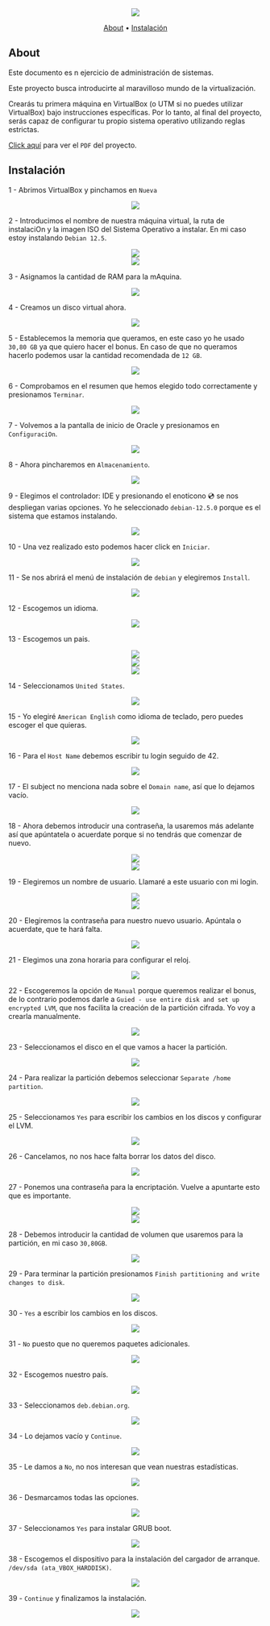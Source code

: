 <div align="center">
  <img src="../../../.assets/born2beroot.png">
  <p align="center">
	  <a href="#about">About</a> •
    <a href="#instalación">Instalación</a>
  </p>
</div>

## About

Este documento es n ejercicio de administración de sistemas.

Este proyecto busca introducirte al maravilloso mundo de la virtualización.

Crearás tu primera máquina en VirtualBox (o UTM si no puedes utilizar VirtualBox) bajo instrucciones específicas. Por lo tanto, al final del proyecto, serás capaz de configurar tu propio sistema operativo utilizando reglas estrictas.

[Click aquí](./es.subject.pdf) para ver el `PDF` del proyecto.

  ## Instalación

  1 - Abrimos VirtualBox y pinchamos en `Nueva`
  
  <div align="center"><img src="./imgs/1.png"></div>

  2 - Introducimos el nombre de nuestra máquina virtual, la ruta de instalaciOn y la imagen ISO del Sistema Operativo a instalar. En mi caso estoy instalando `Debian 12.5`.
  
  <div align="center"><img src="./imgs/2.png"></div>
  <div align="center"><img src="./imgs/3.png"></div>

  3 - Asignamos la cantidad de RAM para la mAquina.
  
  <div align="center"><img src="./imgs/4.png"></div>

  4 - Creamos un disco virtual ahora.
  
  <div align="center"><img src="./imgs/5.png"></div>
  
  5 - Establecemos la memoria que queramos, en este caso yo he usado `30,80 GB` ya que quiero hacer el bonus. En caso de que no queramos hacerlo podemos usar la cantidad recomendada de `12 GB`.
  
  <div align="center"><img src="./imgs/6.png"></div>

  6 - Comprobamos en el resumen que hemos elegido todo correctamente y presionamos `Terminar`.
  
  <div align="center"><img src="./imgs/7.png"></div>

  7 - Volvemos a la pantalla de inicio de Oracle y presionamos en `ConfiguraciOn`.
  
  <div align="center"><img src="./imgs/8.png"></div>
  
  8 - Ahora pincharemos en `Almacenamiento`.
  
  <div align="center"><img src="./imgs/9.png"></div>

  9 - Elegimos el controlador: IDE y presionando el enoticono 💿 se nos despliegan varias opciones. Yo he seleccionado `debian-12.5.0` porque es el sistema que estamos instalando.
  
  <div align="center"><img src="./imgs/10.png"></div>

  10 - Una vez realizado esto podemos hacer click en `Iniciar`.
  
  <div align="center"><img src="./imgs/11.png"></div>

  11 - Se nos abrirá el menú de instalación de `debian` y elegiremos `Install`.
  
  <div align="center"><img src="./imgs/12.png"></div>

  12 - Escogemos un idioma.
  
  <div align="center"><img src="./imgs/13.png"></div>

  13 - Escogemos un pais.
  
  <div align="center"><img src="./imgs/14.png"></div>
  <div align="center"><img src="./imgs/15.png"></div>
  <div align="center"><img src="./imgs/16.png"></div>

  14 - Seleccionamos `United States`.
  
  <div align="center"><img src="./imgs/17.png"></div>

  15 - Yo elegiré `American English` como idioma de teclado, pero puedes escoger el que quieras.
  
  <div align="center"><img src="./imgs/18.png"></div>

  16 - Para el `Host Name` debemos escribir tu login seguido de 42.

  <div align="center"><img src="./imgs/20.png"></div>

  17 - El subject no menciona nada sobre el `Domain name`, así que lo dejamos vacío.
  
  <div align="center"><img src="./imgs/21.png"></div>

  18 - Ahora debemos introducir una contraseña, la usaremos más adelante así que apúntatela o acuerdate porque si no tendrás que comenzar de nuevo.
    
  <div align="center"><img src="./imgs/22.png"></div>

  <div align="center"><img src="./imgs/23.png"></div>

  19 - Elegiremos un nombre de usuario. Llamaré a este usuario con mi login.
    
  <div align="center"><img src="./imgs/24.png"></div>
  <div align="center"><img src="./imgs/25.png"></div>
  
  20 - Elegiremos la contraseña para nuestro nuevo usuario. Apúntala o acuerdate, que te hará falta.
  
  <div align="center"><img src="./imgs/26.png"></div>

  21 - Elegimos una zona horaria para configurar el reloj.
  
  <div align="center"><img src="./imgs/27.png"></div>

  22 - Escogeremos la opción de `Manual` porque queremos realizar el bonus, de lo contrario podemos darle a `Guied - use entire disk and set up encrypted LVM`, que nos facilita la creación de la partición cifrada. Yo voy a crearla manualmente.
  
  <div align="center"><img src="./imgs/28.png"></div>

  23 - Seleccionamos el disco en el que vamos a hacer la partición.
  
  <div align="center"><img src="./imgs/29.png"></div>

  24 - Para realizar la partición debemos seleccionar `Separate /home partition`.
  
  <div align="center"><img src="./imgs/30.png"></div>

  25 - Seleccionamos `Yes` para escribir los cambios en los discos y configurar el LVM.
  
  <div align="center"><img src="./imgs/31.png"></div>

  26 - Cancelamos, no nos hace falta borrar los datos del disco.
  
  <div align="center"><img src="./imgs/32.png"></div>

  27 - Ponemos una contraseña para la encriptación. Vuelve a apuntarte esto que es importante.
  
  <div align="center"><img src="./imgs/33.png"></div>
  <div align="center"><img src="./imgs/34.png"></div>

  28 - Debemos introducir la cantidad de volumen que usaremos para la partición, en mi caso `30,80GB`.
  
  <div align="center"><img src="./imgs/35.png"></div>

  29 - Para terminar la partición presionamos `Finish partitioning and write changes to disk`.
  
  <div align="center"><img src="./imgs/36.png"></div>

  30 - `Yes` a escribir los cambios en los discos.  
  
  <div align="center"><img src="./imgs/37.png"></div>

  31 - `No` puesto que no queremos paquetes adicionales.
  
  <div align="center"><img src="./imgs/38.png"></div>

  32 - Escogemos nuestro país.
  
  <div align="center"><img src="./imgs/39.png"></div>

  33 - Seleccionamos `deb.debian.org`.
  
  <div align="center"><img src="./imgs/40.png"></div>

  34 - Lo dejamos vacío y `Continue`.
  
  <div align="center"><img src="./imgs/41.png"></div>

  35 - Le damos a `No`, no nos interesan que vean nuestras estadísticas.
  
  <div align="center"><img src="./imgs/42.png"></div>

  36 - Desmarcamos todas las opciones.
  
  <div align="center"><img src="./imgs/43.png"></div>

  37 - Seleccionamos `Yes` para instalar GRUB boot.

  <div align="center"><img src="./imgs/44.png"></div>

  38 - Escogemos el dispositivo para la instalación del cargador de arranque. `/dev/sda (ata_VBOX_HARDDISK)`.
  
  <div align="center"><img src="./imgs/45.png"></div>

  39 - `Continue` y finalizamos la instalación.
    
  <div align="center"><img src="./imgs/46.png"></div>
  
  
  
 
